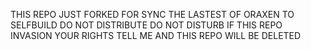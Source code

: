THIS REPO JUST FORKED FOR SYNC THE LASTEST OF ORAXEN TO SELFBUILD
DO NOT DISTRIBUTE
DO NOT DISTURB
IF THIS REPO INVASION YOUR RIGHTS
TELL ME AND THIS REPO WILL BE DELETED
